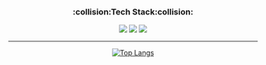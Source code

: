 
<div align=center> 

<h3>:collision:Tech Stack:collision:</h3>

<img src="https://img.shields.io/badge/Kotlin-7F52FF?style=flat&logo=Kotlin&logoColor=white"> <img src="https://img.shields.io/badge/IntelliJ-000000?style=flat&logo=IntelliJ IDEA&logoColor=white"> <img src="https://img.shields.io/badge/Android-3DDC84?style=flat&logo=Android&logoColor=white">

- - - 

[![Top Langs](https://github-readme-stats.vercel.app/api/top-langs/?username=junhyeongleeee&layout=compact)](https://github.com/junhyeongleeee/github-readme-stats)

</div>
